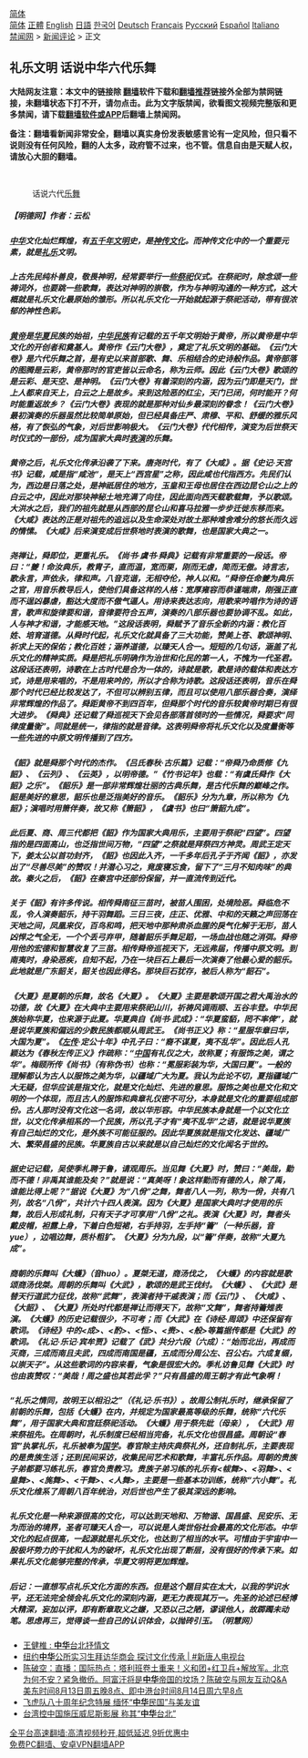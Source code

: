  <!-- 面包屑导航 --> <div class="breadcrumb"><!-- GTranslate: https://gtranslate.io/ -->  <div class="switcher notranslate">  <div class="selected">  <a href="#" onclick="return false;"> 简体</a>  </div>  <div class="option">  <a href="https://www.bannedbook.org" onclick="doGTranslate('zh-CN|zh-CN');jQuery('div.switcher div.selected a').html(jQuery(this).html());return false;" title="简体中文" class="nturl selected"> 简体</a>  <a href="https://www.bannedbook.org/zh-tw/" onclick="doGTranslate('zh-CN|zh-TW');jQuery('div.switcher div.selected a').html(jQuery(this).html());return false;" title="繁體中文" class="nturl"> 正體</a>  <a href="https://www.bannedbook.org/en/" onclick="doGTranslate('zh-CN|en');jQuery('div.switcher div.selected a').html(jQuery(this).html());return false;" title="English" class="nturl"> English</a>  <a href="https://www.bannedbook.org/ja/" onclick="doGTranslate('zh-CN|ja');jQuery('div.switcher div.selected a').html(jQuery(this).html());return false;" title="日本語" class="nturl"> 日語</a>  <a href="https://www.bannedbook.org/ko/" onclick="doGTranslate('zh-CN|ko');jQuery('div.switcher div.selected a').html(jQuery(this).html());return false;" title="한국어" class="nturl"> 한국어</a>  <a href="https://www.bannedbook.org/de/" onclick="doGTranslate('zh-CN|de');jQuery('div.switcher div.selected a').html(jQuery(this).html());return false;" title="Deutsch" class="nturl"> Deutsch</a>  <a href="https://www.bannedbook.org/fr/" onclick="doGTranslate('zh-CN|fr');jQuery('div.switcher div.selected a').html(jQuery(this).html());return false;" title="Français" class="nturl"> Français</a>  <a href="https://www.bannedbook.org/ru/" onclick="doGTranslate('zh-CN|ru');jQuery('div.switcher div.selected a').html(jQuery(this).html());return false;" title="Русский" class="nturl"> Русский</a>  <a href="https://www.bannedbook.org/es/" onclick="doGTranslate('zh-CN|es');jQuery('div.switcher div.selected a').html(jQuery(this).html());return false;" title="Español" class="nturl"> Español</a>  <a href="https://www.bannedbook.org/it/" onclick="doGTranslate('zh-CN|it');jQuery('div.switcher div.selected a').html(jQuery(this).html());return false;" title="Italiano" class="nturl"> Italiano</a>  </div>  </div>      <div class='breadcrumb-sub'><!-- Breadcrumb NavXT 6.3.0 --> <a href="https://www.bannedbook.org/" class="home">禁闻网</a> &gt; <a href="https://www.bannedbook.org/bnews/comments/" class="category">新闻评论</a> &gt; 正文</div></div><h2>礼乐文明 话说中华六代乐舞</h2> <p class="notice"><b>大陆网友注意：本文中的链接除 <a href="https://github.com/bannedbook/fanqiang" >翻墙</a>软件下载和<a href="https://github.com/killgcd/justmysocks/blob/master/README.md">翻墙推荐</a>链接外全部为禁网链接，未翻墙状态下打不开，请勿点击。此为文字版禁闻，欲看图文视频完整版和更多禁闻，请下载<a href="https://github.com/bannedbook/fanqiang">翻墙软件或APP</a>后翻墙上禁闻网。</p><p>备注：翻墙看新闻非常安全，翻墙以真实身份发表敏感言论有一定风险，但只看不说则没有任何风险，翻的人太多，政府管不过来，也不管。信息自由是天赋人权，请放心大胆的翻墙。</b></p>  <div class="entry"> <br /> <figure><a href="https://i1.wp.com/upload-images-bucket-v64rleca837do.s3.eu-west-1.amazonaws.com/wp-content/uploads/2021/08/16011711/%E6%9C%AA%E6%A0%87%E9%A2%98-1-162.jpg?fit=860%2C484&#038;ssl=1" data-caption="话说六代乐舞"></a><figcaption class="wp-caption-text">话说六代<a href="https://www.bannedbook.org/bnews/tag/%E4%B9%90%E8%88%9E/" class="st_tag internal_tag" rel="tag" title="标签 乐舞 下的日志">乐舞</a></figcaption></figure> <h5>【明德网】作者：云松</h5> <h5><a href="https://www.bannedbook.org/bnews/tag/%E4%B8%AD%E5%8D%8E/" class="st_tag internal_tag" rel="tag" title="标签 中华 下的日志">中华</a>文化灿烂辉煌，有<span class='wp_keywordlink'><a href="https://www.bannedbook.org/forum24/topic769.html" title="上下五千年历史真貌" target="_blank">五千年</a></span><a href="https://www.bannedbook.org/bnews/tag/%E6%96%87%E6%98%8E/" class="st_tag internal_tag" rel="tag" title="标签 文明 下的日志">文明</a>史，是<span class='wp_keywordlink'><a href="https://www.bannedbook.org/forum3/topic152.html" title="神传文化" target="_blank">神传文化</a></span>。而神传文化中的一个重要元素，就是<a href="https://www.bannedbook.org/bnews/tag/%e7%a4%bc%e4%b9%90/" class="st_tag internal_tag" rel="tag" title="标签 礼乐 下的日志">礼乐</a>文明。</h5> <h5>上古先民纯朴善良，敬畏神明，经常要举行一些<a href="https://www.bannedbook.org/bnews/tag/%E7%A5%AD%E7%A5%80/" class="st_tag internal_tag" rel="tag" title="标签 祭祀 下的日志">祭祀</a>仪式。在祭祀时，除念颂一些祷词外，也要跳一些歌舞，表达对神明的崇敬，作为与神明沟通的一种方式，这大概就是礼乐文化最原始的雏形。所以礼乐文化一开始就起源于祭祀活动，带有很浓郁的神性色彩。</h5> <h5><a href="https://www.bannedbook.org/bnews/tag/%E9%BB%84%E5%B8%9D/" class="st_tag internal_tag" rel="tag" title="标签 黄帝 下的日志">黄帝</a>是<a href="https://www.bannedbook.org/bnews/tag/%E5%8D%8E%E5%A4%8F/" class="st_tag internal_tag" rel="tag" title="标签 华夏 下的日志">华夏</a>民族的始祖，<a href="https://www.bannedbook.org/bnews/tag/%E4%B8%AD%E5%8D%8E%E6%B0%91%E6%97%8F/" class="st_tag internal_tag" rel="tag" title="标签 中华民族 下的日志">中华民族</a>有记载的五千年文明始于黄帝，所以黄帝是中华文化的开创者和奠基人。黄帝作《云门大卷》，奠定了礼乐文明的基础。《云门大卷》是六代乐舞之首，是有史以来首部歌、舞、乐相结合的史诗般作品。黄帝部落的图腾是云彩，黄帝那时的官吏皆以云命名，称为云师。因此《云门大卷》歌颂的是云彩、是天空、是神明。《云门大卷》有着深刻的内涵，因为云门即是天门，世上人都来自天上，白云之上是故乡。来到这险恶的红尘，天门已闭，何时能开？何时能重返故乡？《云门大卷》表现的就是那种对仙乡最深刻的眷念！《云门大卷》最初演奏的乐器虽然比较简单原始，但已经具备庄严、肃穆、平和、舒缓的雅乐风格，有了恢弘的气象，对后世影响极大。《云门大卷》代代相传，演变为后世祭天时仪式的一部份，成为国家大典时<a href="https://www.bannedbook.org/bnews/tag/%E8%A1%A8%E6%BC%94/" class="st_tag internal_tag" rel="tag" title="标签 表演 下的日志">表演</a>的乐舞。</h5> <h5>黄帝之后，礼乐文化传承沿袭了下来。唐尧时代，有了《大咸》。据《史记·天宫书》记载，咸是指“咸池“，是天上“西宫星”之称，因此咸也代指西方。先民们认为，西边是日落之处，是神祇居住的地方，玉皇和王母也居住在西边昆仑山之上的白云之中，因此对那块神秘土地充满了向往，因此面向西天载歌载舞，予以歌颂。大洪水之后，我们的祖先就是从西部的昆仑山和喜马拉雅一步步迁徙东移而来。《大咸》表达的正是对祖先的追远以及生命深处对故土那种难舍难分的悠长而久远的情愫。《大咸》后来演变成后世祭地时表演的歌舞，也是国家大典之一。</h5> <h5>尧禅让，舜即位，更重礼乐。《尚书·虞书·舜典》记载有非常重要的一段话。帝曰：“夔！命汝典乐，教胄子，直而温，宽而栗，刚而无虐，简而无傲。诗言志，歌永言，声依永，律和声。八音克谐，无相夺伦，神人以和。”舜帝任命夔为典乐之官，用音乐教导后人，使他们具备这样的人格：宽厚雍容而恭谨端肃，刚强正直而不逞凶暴虐，豁达大度而不傲气逼人。用诗来表达志向，用歌来吟唱作为诗的语言，歌声和旋律要和谐，音律要符合五声，演奏的八部乐器也要协调不乱。如此，人与神才和谐，才能感天地。”这段话表明，舜赋予了音乐全新的内涵：教化百姓、培育道德。从舜时代起，礼乐文化就具备了三大功能，赞美上苍、歌颂神明、祈求上天的保佑；教化百姓；涵养道德，以臻天人合一。短短的几句话，涵盖了礼乐文化的精神实质。舜是把礼乐明确作为治世和化民的第一人，不愧为一代圣君。这段话还表明，诗歌在上古时代是合为一体的，诗就是歌，歌是诗的载体和表达方式，诗是用来唱的，不是用来吟的，所以才合称为诗歌。这段话还表明，音乐在舜那个时代已经比较发达了，不但可以辨别五律，而且可以使用八部乐器合奏，演绎非常辉煌的作品了。舜距黄帝不到四百年，但舜那个时代的音乐较黄帝时期已有很大进步。《舜典》还记载了舜巡视天下会见各部落首领时的一些情况，舜要求“同律度量衡”。同就是统一，律指的就是音律。这表明舜帝将礼乐文化以及度量衡等一些先进的中原文明传播到了四方。</h5> <h5>《韶》就是舜那个时代的杰作。《吕氏春秋·古乐篇》记载：“帝舜乃命质修《九韶》、《云列》、《云英》，以明帝德。”《竹书记年》也载：“有虞氏舜作《大韶》之乐”。《韶乐》是一部非常辉煌壮丽的古典乐舞，是古代乐舞的巅峰之作。韶是美好的意思，韶乐也是泛指美好的音乐。《韶乐》分为九章，所以称为《九韶》；演唱时用箫伴奏，故又称《箫韶》，《虞书》也曰“箫韶九成”。</h5> <h5>此后夏、商、周三代都把《韶》作为国家大典用乐，主要用于祭祀“四望”。四望指的是四面高山，也泛指世间万物，“四望”之祭就是拜祭四方神灵。周武王定天下，姜太公以首功封齐，《韶》也因此入齐，一千多年后孔子于齐闻《韶》，亦发出了“尽善尽美”的赞叹！并潜心习之，竟废寝忘食，留下了“三月不知肉味”的典故。秦火之后，《韶》在秦宫中还部份保留，并一直流传到近代。</h5> <h5>关于《韶》有许多传说。相传舜南征三苗时，被苗人围困，处境险恶。舜临危不乱，令人演奏韶乐，持干羽舞蹈。三日三夜，庄正、优雅、中和的天籁之声回荡在天地之间，凤凰来仪，百鸟和鸣，把天地中那种肃杀血腥的戾气化解于无形，苗人凶悍之气全无，一个个丢弓弃甲，随着韶乐手舞足蹈，一场血战也随之消弭。舜帝用他的宏德和智慧收复了三苗。相传舜帝巡视天下，无远弗届，传播中原文明。到南夷时，身染恶疾，自知不起，乃在一块巨石上最后一次演奏了他最心爱的韶乐。此地就是广东韶关，韶关也因此得名。那块巨石犹存，被后人称为“韶石”。</h5> <h5>《大夏》是夏朝的乐舞，故名《大夏》。《大夏》主要是歌颂开国之君大禹治水的功德，故《大夏》在大典中主要用来祭祀山川，祈祷风调雨顺、五谷丰登。中华民族始称华夏，也来源于此夏。华夏典自《尚书·武成》：“华夏蛮貊，罔不率俾”，就是说华夏族和偏远的少数民族都顺从周武王。《尚书正义》称：“星服华章曰华，大国为夏”。《<span class='wp_keywordlink'><a href="https://www.bannedbook.org/forum24/topic538.html" title="《左传》" target="_blank">左传</a></span>·定公十年》中孔子曰：“裔不谋夏，夷不乱华”。因此后人孔颖达为《春秋左传正义》作疏称：“<span class='wp_keywordlink_affiliate'><a href="https://www.bannedbook.org/" title="中国" target="_blank">中国</a></span>有礼仪之大，故称夏；有服饰之美，谓之华”。梅颐所传《尚书》（有称伪书）也称：“冕服彩装为华，大国曰夏”。一般的理解都认为古人以服饰之美为华，以疆域广大为夏。我认为此论不切，夏指疆域广大无疑，但华应该是指文化，就是文化灿烂、先进的意思。服饰之美也是文化和文明的一个体现，而且古人的服饰和典章礼仪密不可分，本身就是文化的重要组成部份。古人那时没有文化这一名词，故以华形容。中华民族本身就是一个以文化立世，以文化传承相系的一个民族，所以孔子才有“夷不乱华”之语，就是说华夏族有自己灿烂的文化，是外族不可能征服的。因此华夏族就是指文化发达、疆域广大、繁荣昌盛的民族。华夏族自古以来就是以自己灿烂的文化闻名于世的。</h5> <h5>据史记记载，吴使季札聘于鲁，请观周乐。当见舞《大夏》时，赞曰：“美哉，勤而不德！非禹其谁能及矣？”就是说：“真美呀！象这样勤而有德的人，除了禹，谁能比得上呢？”据说《大夏》为“八佾”之舞，舞者八人一列，称为一佾，共有八列，故名“八佾”，共计六十四人表演。因为《大夏》是国家大典时才使用的乐舞，故后人形成礼制，只有天子才可享用“八佾”之礼。表演《大夏》时，舞者头戴皮帽，袒露上身，下着白色短裙，右手持羽，左手持“籥”（一种乐器，音yue），边唱边舞，质朴粗犷。《大夏》分为九段，以“籥”伴奏，故称“大夏九成”。</h5> <h5>商朝的乐舞叫《大蠖》（音huo）。夏桀无道，商汤伐之，《大蠖》的内容就是歌颂商汤伐桀。周朝的乐舞叫《大武》，歌颂的是武王伐纣。《大蠖》、《大武》是替天行道武力征伐，故称“武舞”，表演者持干戚表演；而《云门》、《大咸》、《大韶》、《大夏》所处时代都是禅让而得天下，故称“文舞”，舞者持籥雉表演。《大蠖》的历史记载很少，不可考；而《大武》在《诗经·周颂》中还保留有歌词。《诗经》中的&lt;成&gt;、&lt;酌&gt;、&lt;恒&gt;、&lt;赉&gt;、&lt;般&gt;等篇据传都是《大武》的歌词。《礼记·乐记·宾牟贾》记载了《武》共分六段（六成）：“始而北出，再成而灭商，三成而南且夫武，四成而南国是疆，五成而分周公左、召公右。六成复缀，以崇天子”。从这些歌词的内容来看，气象是很宏大的。季札访鲁见舞《大武》时也由衷赞叹：“美哉！周之盛也其若此孚？”只有昌盛的周王朝才有此气象啊！</h5> <h5>“礼乐之情同，故明王以相沿之”（《礼记·乐书》）。故周公制礼乐时，继承保留了前朝的乐舞，包括《大蠖》在内，并规定为国家最高等级的乐舞，统称“六代乐舞”，用于国家大典和宫廷祭祀活动。《大蠖》用于祭先妣（母亲），《大武》用来祭祖先。在周朝时，礼乐制度已经相当完备，礼乐文化也很昌盛。周朝设“春官”执掌礼乐，礼乐被奉为<span class='wp_keywordlink'><a href="https://www.bannedbook.org/forum24/" title="国学传统文化禁书" target="_blank">国学</a></span>。春官除主持庆典祭礼外，还自制礼乐，主要表现的是贵族生活；还到民间采访，收集民间艺术和歌舞，丰富礼乐作品。周朝的贵族子弟都要习练礼乐，春官负责教习。贵族子弟习练的礼乐有&lt;帗舞&gt;、&lt;羽舞&gt;、&lt;皇舞&gt;、&lt;旄舞&gt;、&lt;干舞&gt;、&lt;人舞&gt;，主要是一些基本功训练，统称“六小舞”。礼乐文化维系了周朝八百年统治，对后世也产生了极其深远的影响。</h5> <h5>礼乐文化是一种来源很高的文化，可以达到天地和、万物谐、国昌盛、民安乐、无为而治的境界，圣者可臻天人合一，可以说是人类世俗社会最高的文化形态。中华文化的起点很高，一起源就是礼乐文化，也达到了相当的水平。可惜由于宇宙中一股极坏势力的干扰和人为的破坏，礼乐文化出现了断层，没有很好的传承下来。如果礼乐文化能够完整的传承，华夏文明将更加辉煌。</h5> <h5>后记：一直想写点礼乐文化方面的东西。但是这个题目实在太大，以我的学识水平，还无法完全领会礼乐文化的深刻内涵，更无力表现其万一。先圣的论述已经博大精深，妄加以评，即有断章取义之嫌，又恐以己之陋，谬误他人，故踯躅未动笔。思虑再三，觉得谈一些自己的认识体会，以抛砖引玉。（明慧网）</h5> <ul class='op-related-articles' title='相关阅读'> <li><a href='https://www.bannedbook.org/bnews/taiwannews/20210815/1606455.html' target='_blank'>王健椎 : <b>中华</b>台北抒情文</a></li> <li><a href='https://www.bannedbook.org/bnews/bannedvideo/20210814/1606257.html' target='_blank'>纽约<b>中华</b>公所实习生拜访华商会 探讨文化传承 | #新唐人电视台</a></li> <li><a href='https://www.bannedbook.org/bnews/bannedvideo/20210814/1606029.html' target='_blank'>陈破空：直播：国际热点：塔利班卷土重来！义和团+红卫兵+解放军。北京为何不安？紧急撤侨。阿富汗将是<b>中华</b>帝国的坟场？陈破空与网友互动Q&A 美东时间8月13日周五晚8点、即中港台时间8月14日周六早8点</a></li> <li><a href='https://www.bannedbook.org/bnews/baitai/20210812/1604870.html' target='_blank'>飞虎队八十周年纪念特展 缅怀“<b>中华</b>民国”与美友谊</a></li> <li><a href='https://www.bannedbook.org/bnews/baitai/20210812/1604861.html' target='_blank'>台湾控中国施压威尼斯影展 称其“<b>中华</b>台北”</a></li> </ul> <p class="texttj"> <a href="https://github.com/bannedbook/fanqiang/wiki/V2ray%E6%9C%BA%E5%9C%BA" target="_blank">全平台高速翻墙:高清视频秒开,超低延迟,9折优惠中</a><br/> <a href="https://github.com/bannedbook/fanqiang/wiki/%E7%A6%81%E9%97%BB%E7%BD%91%E5%AE%89%E5%8D%93%E7%BF%BB%E5%A2%99%E6%96%B0%E9%97%BBAPP" target="_blank">免费PC翻墙、安卓VPN翻墙APP</a></p> <p>&nbsp;</p> <a name='sharetosocial'></a>  <div style="margin-bottom:5px;padding-bottom:5px;clear:both"> <div id="archive-pix-1" class="banner-ads"> <!-- AuctionX Display platform tag START --> <div id="26318x728x90x621x_ADSLOT2" clicktrack="%%CLICK_URL_ESC%%"></div> <!-- AuctionX Display platform tag END --> </div> <div id="archive-pix-2" class="banner-ads"> <!-- AuctionX Display platform tag START --> <div id="26315x300x250x621x_ADSLOT2" clicktrack="%%CLICK_URL_ESC%%"></div> <!-- AuctionX Display platform tag END --> </div> </div>  <div id="archive-pix-1" class="banner-ads"> <!-- AuctionX Display platform tag START --> <div id="26318x728x90x621x_ADSLOT3" clicktrack="%%CLICK_URL_ESC%%"></div> <!-- AuctionX Display platform tag END --> </div> </div><!--END ENTRY--> 